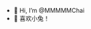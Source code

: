 - 👋 Hi, I’m @MMMMMChai
- 👀 喜欢小兔！

<!---
MMMMMChai/MMMMMChai is a ✨ special ✨ repository because its `README.md` (this file) appears on your GitHub profile.
You can click the Preview link to take a look at your changes.
--->
